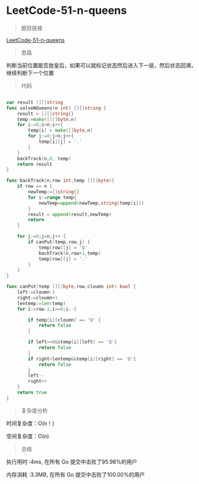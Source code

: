 # LeetCode-51-n-queens

>题目链接

[LeetCode-51-n-queens](https://leetcode-cn.com/problems/n-queens/)

>思路

判断当前位置能否放皇后，如果可以就标记状态然后进入下一层，然后状态回溯，继续判断下一个位置

>代码

```go

var result [][]string
func solveNQueens(n int) [][]string {
    result = [][]string{}
    temp:=make([][]byte,n)
    for i:=0;i<n;i++{
        temp[i] = make([]byte,n)
        for j:=0;j<n;j++{
            temp[i][j] = '.'
        }
    }
    backTrack(n,0, temp)
    return result
}

func backTrack(n,row int,temp [][]byte){
    if row == n {
        newTemp:=[]string{}
        for i:=range temp{
            newTemp=append(newTemp,string(temp[i]))
        }
        result = append(result,newTemp)
        return
    }

    for j:=0;j<n;j++ {
        if canPut(temp,row,j) {
            temp[row][j] = 'Q'
            backTrack(n,row+1,temp)
            temp[row][j] = '.'
        }
    }
}

func canPut(temp [][]byte,row,cloumn int) bool {
    left:=cloumn-1
    right:=cloumn+1
    lentemp:=len(temp)
    for i:=row-1;i>=0;i--{

        if temp[i][cloumn] == 'Q' {
            return false
        }

        if left>=0&&temp[i][left] == 'Q'{
            return false
        }
        if right<lentemp&&temp[i][right] == 'Q'{
            return false
        }
        left--
        right++
    }
    return true
}

```

>复杂度分析

时间复杂度：O(n！)

空间复杂度：O(n)

>总结

执行用时 :4ms, 在所有 Go 提交中击败了95.98%的用户

内存消耗 :3.3MB, 在所有 Go 提交中击败了100.00%的用户
